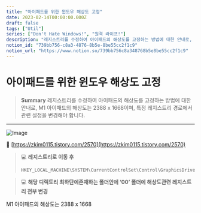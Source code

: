 ```yaml
---
title: "아이패드를 위한 윈도우 해상도 고정"
date: 2023-02-14T00:00:00.000Z
draft: false
tags: ["Util"]
series: ["Don't Hate Windows!", "원격 라이프!"]
description: "레지스트리를 수정하여 아이패드의 해상도를 고정하는 방법에 대한 안내로, M1 아이패드의 해상도는 2388 x 1668이며, 특정 레지스트리 경로에서 관련 설정을 변경해야 합니다."
notion_id: "739bb756-c8a3-4876-8b5e-8be55cc2f1c9"
notion_url: "https://www.notion.so/739bb756c8a348768b5e8be55cc2f1c9"
---
```


# 아이패드를 위한 윈도우 해상도 고정

> **Summary**
> 레지스트리를 수정하여 아이패드의 해상도를 고정하는 방법에 대한 안내로, M1 아이패드의 해상도는 2388 x 1668이며, 특정 레지스트리 경로에서 관련 설정을 변경해야 합니다.

---

![Image](https://prod-files-secure.s3.us-west-2.amazonaws.com/09ccd4d5-876c-4bba-bbdf-cc77a0a11257/b7623eea-09e2-4614-b139-d8ffeaa13cf0/Untitled.png?X-Amz-Algorithm=AWS4-HMAC-SHA256&X-Amz-Content-Sha256=UNSIGNED-PAYLOAD&X-Amz-Credential=ASIAZI2LB4663Z2Q42GH%2F20250724%2Fus-west-2%2Fs3%2Faws4_request&X-Amz-Date=20250724T102335Z&X-Amz-Expires=3600&X-Amz-Security-Token=IQoJb3JpZ2luX2VjEAIaCXVzLXdlc3QtMiJIMEYCIQC8SYkNGUCXUBf5hA%2Fod0K%2Bs5KXjWXQ0IeGJh9u0vhV8AIhANPFBWhvMvTSh9xeGbH2vm5Rx84qyUd02i5e3ZNwuCB2Kv8DCCoQABoMNjM3NDIzMTgzODA1IgxdTsDo2J6FvbjrID8q3APWnrklwVwfQqOOjXukGaA5AHqFDDHtXrrGObMhcOJwSCy7RXal5bYK1ITyLZFKH2R9Aj%2BFh%2FGGCLd%2FYZAPKPeF48agipzZGZi4mFslcn1TzS9jDF6JYYleqBA5qSSBJaqL5pFj8vrGRxVP%2BPj4R1BLf%2B3nG2FtbEaMpgaPZuvf5c4Z5SpRUHXFy4dgW5xKAkUiF1MWcvkeSh7JpO7VeEvFEYgXbM7sH4zK2zAcSGlRrXmUnXB2EK9JdKJv6qTBD9A5UN8yj3PtTQHIK1y%2FOwgdrTYpjteE6TrhxRni09V7Q31ob4tnK3yEFAQ3v0XjYAfGINmY1o7eGl0paAbTuooCtaW7QR2A5hBisHtDRnjvuImoexUjCg6z711bPijxlK7Ee4auHL1WU5nwfx59GQwcc8H2xMciJ9mLoIjy9BOMfyccjWUSelNf0UcIP0WOVZmSWZxmt7y5GXkEt1I6CSiB1%2BMnV9ixr6QcBFLEhhGzYzRXmBK1ufrs8DeTklIJuOefARjTFOz89j1BQ8mQ2%2B4CiXa7DQ9DPajwU9IJLnnLziFiP6M3SpuCzdN5Fn9W3ueOE7%2FDvulpxs7Z6f2akzbRJOsS5tSGZx37eL5uEdwraXrDFkoUaeiDv9nLxzD%2B9IfEBjqkAXBjwnHWQhV6coCtQEaFOriV9yW8ch8uDqnOD%2BR%2Fp%2FPzvNq9iK1gzafqogtvbuedQ%2BAwGiZosmNBlXBVio5XOzqgX4%2B%2FfT10AzuqfxJhadLDw8LFdqNdqUzAskdpEfxjpMICRbb9xOZHkfkKPsNMbYo0PeCqmadpZcaxJbkQVwf0JybRzyROPeAaJwT3MHHZMv9J6T9MK1KjPYORA8jVVoLVpShj&X-Amz-Signature=ece713a8c5a5fab7e045d3468b84f0a23215bf5f284a73d6df36fee6381f1a40&X-Amz-SignedHeaders=host&x-amz-checksum-mode=ENABLED&x-id=GetObject)

🔗 [https://zkim0115.tistory.com/2570](https://zkim0115.tistory.com/2570)

> 💻 **레지스트리로 이동 후**
> ```basic
> HKEY_LOCAL_MACHINE\SYSTEM\CurrentControlSet\Control\GraphicsDrivers\Configuration
> ```
>
>

> 💻 **해당 디렉토리 최하단에존재하는 폴더안에 ‘00’ 폴더에 해상도관련 레지스트리 전부 변경**

M1 아이패드의 해상도는 2388 x 1668

